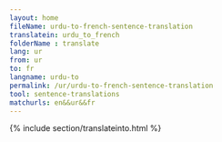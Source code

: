 ```yaml
---
layout: home
fileName: urdu-to-french-sentence-translation
translatein: urdu_to_french
folderName : translate
lang: ur
from: ur
to: fr
langname: urdu-to
permalink: /ur/urdu-to-french-sentence-translation
tool: sentence-translations
matchurls: en&&ur&&fr
---
```

{% include section/translateinto.html %}
